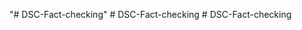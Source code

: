 "# DSC-Fact-checking" 
#   D S C - F a c t - c h e c k i n g  
 #   D S C - F a c t - c h e c k i n g  
 